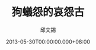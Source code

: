 ---
issue: 21
title: 狗蟻怨的哀怨古
author: 邱文錫
date: 2013-05-30T00:00:00.000+08:00
topic: 文史
difficulty: 3
wikidata: Q98095355
wikidata_link: https://www.wikidata.org/wiki/Q98095355
---
